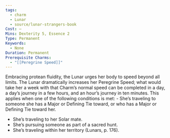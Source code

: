 ```yaml
---
tags:
  - charm
  - Lunar
  - source/lunar-strangers-book
Cost: —
Mins: Dexterity 5, Essence 2
Type: Permanent
Keywords:
  - None
Duration: Permanent
Prerequisite Charms:
  - "[[Peregrine Speed]]"
---
```

Embracing protean fluidity, the Lunar urges her body to speed beyond all limits.
The Lunar dramatically increases her Peregrine Speed; what would take her a week with that Charm’s normal speed can be completed in a day, a day’s journey in a few hours, and an hour’s journey in ten minutes. This applies when one of the following conditions is met:  - She’s traveling to someone she has a Major or Defining Tie toward, or who has a Major or Defining Tie toward her.
 - She’s traveling to her Solar mate.
 - She’s pursuing someone as part of a sacred hunt.
 - She’s traveling within her territory (Lunars, p. 176).